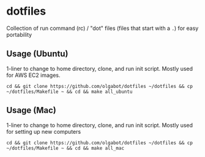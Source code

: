 dotfiles
=======

Collection of run command (rc) / "dot" files (files that start with a `.`) for easy portability

## Usage (Ubuntu)

1-liner to change to home directory, clone, and run init script. Mostly used for AWS EC2 images.


```
cd && git clone https://github.com/olgabot/dotfiles ~/dotfiles && cp ~/dotfiles/Makefile ~ && cd && make all_ubuntu
```


## Usage (Mac)

1-liner to change to home directory, clone, and run init script. Mostly used for setting up new computers


```
cd && git clone https://github.com/olgabot/dotfiles ~/dotfiles && cp ~/dotfiles/Makefile ~ && cd && make all_mac
```
